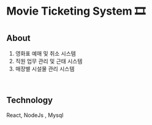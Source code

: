 # Movie Ticketing System 🎞

## About 
1. 영화표 예매 및 취소 시스템
2. 직원 업무 관리 및 근태 시스템
3. 매장별 시설물 관리 시스템

<br>

## Technology
React, NodeJs , Mysql
